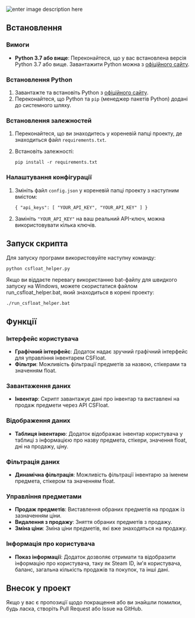![enter image description here](https://img001.prntscr.com/file/img001/5jc2VPmeRQSsCN_kEjXa9A.png)

## Встановлення

### Вимоги

-   **Python 3.7 або вище**: Переконайтеся, що у вас встановлена версія Python 3.7 або вище. Завантажити Python можна з [офіційного сайту](https://www.python.org/).

### Встановлення Python

1.  Завантажте та встановіть Python з [офіційного сайту](https://www.python.org/downloads/).
2.  Переконайтеся, що Python та `pip` (менеджер пакетів Python) додані до системного шляху.

### Встановлення залежностей

1.  Переконайтеся, що ви знаходитесь у кореневій папці проекту, де знаходиться файл `requirements.txt`.
    
2.  Встановіть залежності:
    
    `pip install -r requirements.txt`
    

### Налаштування конфігурації

1.  Змініть файл `config.json` у кореневій папці проекту з наступним вмістом:
    
    `{ "api_keys": [ "YOUR_API_KEY", "YOUR_API_KEY" ] }`
    
2.  Замініть `"YOUR_API_KEY"` на ваш реальний API-ключ, можна використовувати кілька ключів.
    

## Запуск скрипта

Для запуску програми використовуйте наступну команду:

`python csfloat_helper.py`

Якщо ви віддаєте перевагу використанню bat-файлу для швидкого запуску на Windows, можете скористатися файлом run_csfloat_helper.bat, який знаходиться в корені проекту:

`./run_csfloat_helper.bat`

## Функції

### Інтерфейс користувача

-   **Графічний інтерфейс**: Додаток надає зручний графічний інтерфейс для управління інвентарем CSFloat.
-   **Фільтри**: Можливість фільтрації предметів за назвою, стікерами та значенням float.

### Завантаження даних

-   **Інвентар**: Скрипт завантажує дані про інвентар та виставлені на продаж предмети через API CSFloat.

### Відображення даних

-   **Таблиця інвентарю**: Додаток відображає інвентар користувача у таблиці з інформацією про назву предмета, стікери, значення float, дні на продажу, ціну.

### Фільтрація даних

-   **Динамічна фільтрація**: Можливість фільтрації інвентарю за іменем предмета, стікером та значенням float.

### Управління предметами

-   **Продаж предметів**: Виставлення обраних предметів на продаж із зазначенням ціни.
-   **Видалення з продажу**: Зняття обраних предметів з продажу.
-   **Зміна ціни**: Зміна ціни предметів, які вже знаходяться на продажу.

### Інформація про користувача

-   **Показ інформації**: Додаток дозволяє отримати та відобразити інформацію про користувача, таку як Steam ID, ім'я користувача, баланс, загальна кількість продажів та покупок, та інші дані.

## Внесок у проект

Якщо у вас є пропозиції щодо покращення або ви знайшли помилки, будь ласка, створіть Pull Request або Issue на GitHub.
